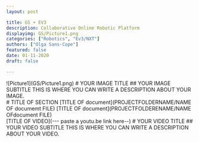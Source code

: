```yaml
---
layout: post

title: GS + EV3
description: Collaborative Online Robotic Platform
displayimg: GS/Picture1.png
categories: ["Robotics", "Ev3/NXT"]
authors: ["Olga Sans-Cope"]
featured: false
date: 01-11-2020
draft: false

---
```



<!--IMAGE_TEXT_OVERLAY creates a image with a text box over it--------------------->
<div class="image_text_overlay" markdown="1">
![Picture1](GS/Picture1.png)
# YOUR IMAGE TITLE
## YOUR IMAGE SUBTITLE
THIS IS WHERE YOU CAN WRITE A DESCRIPTION ABOUT YOUR IMAGE.
</div>

<!--document creates a grid of documentss--------------------->
<div class="document" markdown="1">
# TITLE OF SECTION
[TITLE OF document](PROJECTFOLDERNAME/NAME OF documemt FILE)
[TITLE OF document](PROJECTFOLDERENAME/NAME OFdocument FILE)
<!-- insert as many links here as you want to dynamically create a grid of pdfs-->
</div>

<!--VIDEO_TEXT_OVERLAY creates a video with a text box over it--------------------->
<div class="video_text_overlay" markdown="1">
[TITLE OF VIDEO](--- paste a youtu.be link here--)
# YOUR VIDEO TITLE
## YOUR VIDEO SUBTITLE
THIS IS WHERE YOU CAN WRITE A DESCRIPTION ABOUT YOUR VIDEO.
</div>

<!--FREE WRITE lets you write any markdown you want (include images, lists, titles, code,etc)
               If something doesn't look how you expect on the page, try adding a linebreak after it--------------------->
<div class="free_write" markdown="1">
</div>
